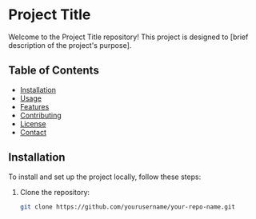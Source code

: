 # Project Title

Welcome to the Project Title repository! This project is designed to [brief description of the project's purpose].

## Table of Contents

- [Installation](#installation)
- [Usage](#usage)
- [Features](#features)
- [Contributing](#contributing)
- [License](#license)
- [Contact](#contact)

## Installation

To install and set up the project locally, follow these steps:

1. Clone the repository:
   ```sh
   git clone https://github.com/yourusername/your-repo-name.git

